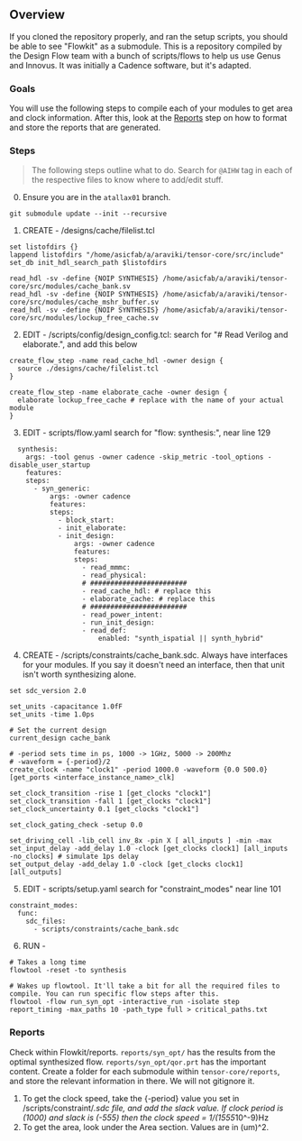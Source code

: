 ## Overview 

If you cloned the repository properly, and ran the setup scripts, you should be able to see "Flowkit" as a submodule. This is a repository compiled by the Design Flow team with a bunch of scripts/flows to help us use Genus and Innovus. It was initially a Cadence software, but it's adapted. 

### Goals 

You will use the following steps to compile each of your modules to get area and clock information. After this, look at the [Reports](#reports) step on how to format and store the reports that are generated. 

### Steps

> The following steps outline what to do. Search for `@AIHW` tag in each of the respective files to know where to add/edit stuff. 

0. Ensure you are in the `atallax01` branch. 
```
git submodule update --init --recursive
```

1. CREATE - /designs/cache/filelist.tcl
```
set listofdirs {}
lappend listofdirs "/home/asicfab/a/araviki/tensor-core/src/include"
set_db init_hdl_search_path $listofdirs

read_hdl -sv -define {NOIP SYNTHESIS} /home/asicfab/a/araviki/tensor-core/src/modules/cache_bank.sv
read_hdl -sv -define {NOIP SYNTHESIS} /home/asicfab/a/araviki/tensor-core/src/modules/cache_mshr_buffer.sv
read_hdl -sv -define {NOIP SYNTHESIS} /home/asicfab/a/araviki/tensor-core/src/modules/lockup_free_cache.sv
```

2. EDIT - /scripts/config/design_config.tcl: 
search for "# Read Verilog and elaborate.", and add this below
```
create_flow_step -name read_cache_hdl -owner design {
  source ./designs/cache/filelist.tcl
}

create_flow_step -name elaborate_cache -owner design {
  elaborate lockup_free_cache # replace with the name of your actual module
}
```

3. EDIT - scripts/flow.yaml
search for "flow: synthesis:", near line 129
```
  synthesis:
    args: -tool genus -owner cadence -skip_metric -tool_options -disable_user_startup
    features:
    steps:
      - syn_generic:
          args: -owner cadence
          features:
          steps:
            - block_start:
            - init_elaborate:
            - init_design:
                args: -owner cadence
                features:
                steps:
                  - read_mmmc:
                  - read_physical:
                  # ########################
                  - read_cache_hdl: # replace this
                  - elaborate_cache: # replace this
                  # ########################
                  - read_power_intent:
                  - run_init_design:
                  - read_def:
                      enabled: "synth_ispatial || synth_hybrid"
```

4. CREATE - /scripts/constraints/cache_bank.sdc. Always have interfaces for your modules. If you say it doesn't need an interface, then that unit isn't worth synthesizing alone.
```
set sdc_version 2.0

set_units -capacitance 1.0fF
set_units -time 1.0ps

# Set the current design
current_design cache_bank

# -period sets time in ps, 1000 -> 1GHz, 5000 -> 200Mhz
# -waveform = {-period}/2
create_clock -name "clock1" -period 1000.0 -waveform {0.0 500.0} [get_ports <interface_instance_name>_clk]

set_clock_transition -rise 1 [get_clocks "clock1"]
set_clock_transition -fall 1 [get_clocks "clock1"]
set_clock_uncertainty 0.1 [get_clocks "clock1"]

set_clock_gating_check -setup 0.0

set_driving_cell -lib_cell inv_8x -pin X [ all_inputs ] -min -max
set_input_delay -add_delay 1.0 -clock [get_clocks clock1] [all_inputs -no_clocks] # simulate 1ps delay 
set_output_delay -add_delay 1.0 -clock [get_clocks clock1] [all_outputs]
```


5. EDIT - scripts/setup.yaml
search for "constraint_modes" near line 101 
```
constraint_modes:
  func:
    sdc_files:
      - scripts/constraints/cache_bank.sdc
```

6. RUN - 
```
# Takes a long time
flowtool -reset -to synthesis 

# Wakes up flowtool. It'll take a bit for all the required files to compile. You can run specific flow steps after this. 
flowtool -flow run_syn_opt -interactive_run -isolate step
report_timing -max_paths 10 -path_type full > critical_paths.txt
```

### Reports

Check within Flowkit/reports. `reports/syn_opt/` has the results from the optimal synthesized flow. `reports/syn_opt/qor.prt` has the important content. 
Create a folder for each submodule within `tensor-core/reports`, and store the relevant information in there. We will not gitignore it. 

1. To get the clock speed, take the {-period} value you set in /scripts/constraint/*.sdc file, and add the slack value. If clock period is (1000) and slack is (-555) then the clock speed = 1/(1555*10^-9)Hz 
2. To get the area, look under the Area section. Values are in (um)^2.